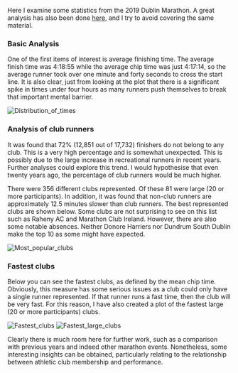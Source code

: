Here I examine some statistics from the 2019 Dublin Marathon. A great analysis has also been done [here](https://medium.com/running-with-data/a-data-analysis-of-the-dublin-marathon-48138724973e), and I try to avoid covering the same material. 
### Basic Analysis
One of the first items of interest is average finishing time. The average finish time was 4:18:55 while the average chip time was just 4:17:14, so the average runner took over one minute and forty seconds to cross the start line. 
It is also clear, just from looking at the plot that there is a significant spike in times under four hours as many runners push themselves to break that important mental barrier. 

![Distribution_of_times](https://user-images.githubusercontent.com/40857048/86293776-36d72700-bbeb-11ea-8d18-f76838c0d8e5.jpg)

### Analysis of club runners
It was found that 72% (12,851 out of 17,732) finishers do not belong to any club. This is a very high percentage and is somewhat unexpected. This is possibly due to the large increase in recreational runners in recent years. Further analyses could explore this trend. I would hypothesise that even twenty years ago, the percentage of club runners would be much higher. 

There were 356 different clubs represented. Of these 81 were large (20 or more participants). In addition, it was found that non-club runners are approximately 12.5 minutes slower than club runners. 
The best represented clubs are shown below. Some clubs are not surprising to see on this list such as Raheny AC and Marathon Club Ireland. However, there are also some notable absences. Neither Donore Harriers nor Dundrum South Dublin make the top 10 as some might have expected. 

![Most_popular_clubs](https://user-images.githubusercontent.com/40857048/86293787-39d21780-bbeb-11ea-9bc5-d09278275f7b.jpg)

### Fastest clubs
Below you can see the fastest clubs, as defined by the mean chip time. Obviously, this measure has some serious issues as a club could only have a single runner represented. If that runner runs a fast time, then the club will be very fast. For this reason, I have also created a plot of the fastest large (20 or more participants) clubs. 


![Fastest_clubs](https://user-images.githubusercontent.com/40857048/86293551-bc0e0c00-bbea-11ea-8c10-80e38caab3ab.jpg)
![Fastest_large_clubs](https://user-images.githubusercontent.com/40857048/86293784-38a0ea80-bbeb-11ea-8d09-640a269a9220.jpg)

Clearly there is much room here for further work, such as a comparison with previous years and indeed other marathon events. Nonetheless, some interesting insights can be obtained, particularly relating to the relationship between athletic club membership and performance. 
